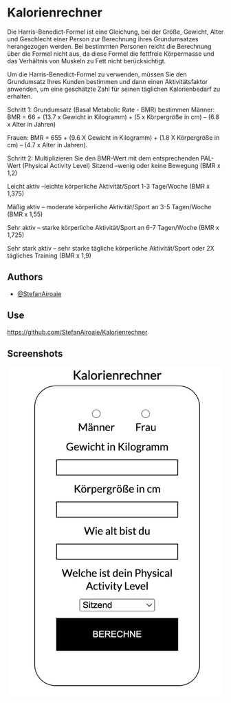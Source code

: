 
# Kalorienrechner

Die Harris-Benedict-Formel ist eine Gleichung, bei der Größe, Gewicht, Alter und Geschlecht einer Person zur Berechnung ihres Grundumsatzes herangezogen werden. Bei bestimmten Personen reicht die Berechnung über die Formel nicht aus, da diese Formel die fettfreie Körpermasse und das Verhältnis von Muskeln zu Fett nicht berücksichtigt.

Um die Harris-Benedict-Formel zu verwenden, müssen Sie den Grundumsatz Ihres Kunden bestimmen und dann einen Aktivitätsfaktor anwenden, um eine geschätzte Zahl für seinen täglichen Kalorienbedarf zu erhalten.


Schritt 1: Grundumsatz (Basal Metabolic Rate - BMR) bestimmen
Männer: BMR = 66 + (13.7 x Gewicht in Kilogramm) + (5 x Körpergröße in cm) – (6.8 x Alter in Jahren)

Frauen: BMR = 655 + (9.6 X Gewicht in Kilogramm) + (1.8 X Körpergröße in cm) – (4.7 x Alter in Jahren).

Schritt 2: Multiplizieren Sie den BMR-Wert mit dem entsprechenden PAL-Wert (Physical Activity Level)
Sitzend –wenig oder keine Bewegung (BMR x 1,2)

Leicht aktiv –leichte körperliche Aktivität/Sport 1-3 Tage/Woche (BMR x 1,375)

Mäßig aktiv – moderate körperliche Aktivität/Sport an 3-5 Tagen/Woche (BMR x 1,55)

Sehr aktiv – starke körperliche Aktivität/Sport an 6-7 Tagen/Woche (BMR x 1,725)

Sehr stark aktiv – sehr starke tägliche körperliche Aktivität/Sport oder 2X tägliches Training (BMR x 1,9)
## Authors

- [@StefanAiroaie](https://www.github.com/StefanAiroaie)


## Use


https://github.com/StefanAiroaie/Kalorienrechner


## Screenshots

![App Screenshot](./assets/img/Screenshot.jpg)

